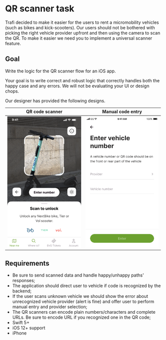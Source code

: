 # QR scanner task

Trafi decided to make it easier for the users to rent a micromobility vehicles (such as bikes and kick-scooters). Our users should not be bothered with picking the right vehicle provider upfront and then using the camera to scan the QR. To make it easier we need you to implement a universal scanner feature.

## Goal

Write the logic for the QR scanner flow for an iOS app.

Your goal is to write correct and robust logic that correctly handles both the happy case and any errors. We will not be evaluating your UI or design chops.

Our designer has provided the following designs.

| QR code scanner | Manual code entry |
|:--:|:--:|
![](sample/scanner.png)    |  ![](sample/entry.png)


## Requirements

- Be sure to send scanned data and handle happy/unhappy paths' responses;
- The application should direct user to vehicle if code is recognized by the backend;
- If the user scans unknown vehicle we should show the error about unrecognized vehicle provider (alert is fine) and offer user to perform manual entry and provider selection;
- The QR scanners can encode plain numbers/characters and complete URLs. Be sure to encode URL if you recognized one in the QR code;
- Swift 5+
- iOS 12+ support
- iPhone